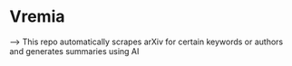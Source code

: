 # Vremia

--> This repo automatically scrapes arXiv for certain keywords or authors and generates summaries using AI
